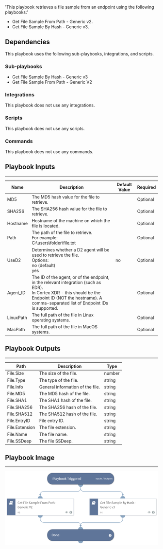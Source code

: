 'This playbook retrieves a file sample from an endpoint using the following playbooks:'
- Get File Sample From Path - Generic v2.
- Get File Sample By Hash - Generic v3.

## Dependencies
This playbook uses the following sub-playbooks, integrations, and scripts.

### Sub-playbooks
* Get File Sample By Hash - Generic v3
* Get File Sample From Path - Generic V2

### Integrations
This playbook does not use any integrations.

### Scripts
This playbook does not use any scripts.

### Commands
This playbook does not use any commands.

## Playbook Inputs
---

| **Name** | **Description** | **Default Value** | **Required** |
| --- | --- | --- | --- |
| MD5 | The MD5 hash value for the file to retrieve. |  | Optional |
| SHA256 | The SHA256 hash value for the file to retrieve. |  | Optional |
| Hostname | Hostname of the machine on which the file is located. |  | Optional |
| Path | The path of the file to retrieve.<br/>For example:<br/>C:\\users\\folder\\file.txt |  | Optional |
| UseD2 | Determines whether a D2 agent will be used to retrieve the file.<br/>Options:<br/>no \(default\)<br/>yes | no | Optional |
| Agent_ID | The ID of the agent, or of the endpoint, in the relevant integration \(such as EDR\).<br/>In Cortex XDR - this should be the Endpoint ID \(NOT the hostname\). A comma-separated list of Endpoint IDs is supported. |  | Optional |
| LinuxPath | The full path of the file in Linux operating systems. |  | Optional |
| MacPath | The full path of the file in MacOS systems. |  | Optional |

## Playbook Outputs
---

| **Path** | **Description** | **Type** |
| --- | --- | --- |
| File.Size | The size of the file. | number |
| File.Type | The type of the file. | string |
| File.Info | General information of the file. | string |
| File.MD5 | The MD5 hash of the file. | string |
| File.SHA1 | The SHA1 hash of the file. | string |
| File.SHA256 | The SHA256 hash of the file. | string |
| File.SHA512 | The SHA512 hash of the file. | string |
| File.EntryID | File entry ID. | string |
| File.Extension | The file extension. | string |
| File.Name | The file name. | string |
| File.SSDeep | The file SSDeep. | string |

## Playbook Image
---
![Retrieve File from Endpoint - Generic V2](https://raw.githubusercontent.com/demisto/content/1580c5f43aa249d9807756354341ada4621d9bfa/Packs/CommonPlaybooks/doc_files/Retrieve_File_from_Endpoint_-_Generic_V2.png)